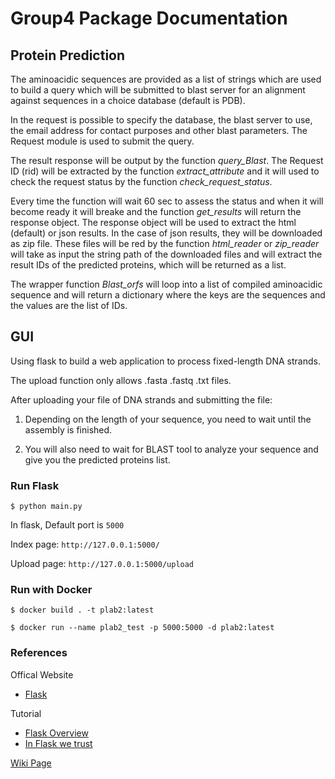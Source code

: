 # Group4 Package Documentation



## Protein Prediction

The aminoacidic sequences are provided as a list of strings which are used to 
build a query which will be submitted to blast server for an alignment against sequences in 
a choice database (default is PDB). 

In the request is possible to specify the database, 
the blast server to use, the email address for contact purposes and other blast parameters.
The Request module is used to submit the query. 

The result response will be output by the function *query_Blast*. 
The Request ID (rid) will be extracted by the function *extract_attribute* and it will used to
check the request status by the function *check_request_status*.

Every time the function will wait 60 sec to assess the status and when it will become ready it will
breake and the function *get_results* will return the response object. The response object will be used to
extract the html (default) or json results. In the case of json results, they will be downloaded as zip file.
These files will be red by the function *html_reader* or *zip_reader* will take as input the string path of the downloaded files
and will extract the result IDs of the predicted proteins, which will be returned as a list.

The wrapper function *Blast_orfs* will loop into a list of compiled aminoacidic sequence and
will return a dictionary where the keys are the sequences and the values are the list of IDs.


## GUI

Using flask to build a web application to process fixed-length DNA strands.

The upload function only allows .fasta .fastq .txt files.

After uploading your file of DNA strands and submitting the file:

1. Depending on the length of your sequence, you need to wait until the assembly is finished.

2. You will also need to wait for BLAST tool to analyze your sequence and give you the predicted proteins list.
 
### Run Flask

`$ python main.py`

In flask, Default port is `5000`

Index page:  `http://127.0.0.1:5000/`

Upload page: `http://127.0.0.1:5000/upload`


### Run with Docker



`$ docker build . -t plab2:latest`

`$ docker run --name plab2_test -p 5000:5000 -d plab2:latest`



### References

Offical Website

- [Flask](http://flask.pocoo.org/)

Tutorial

- [Flask Overview](https://www.slideshare.net/maxcnunes1/flask-python-16299282)
- [In Flask we trust](http://igordavydenko.com/talks/ua-pycon-2012.pdf)

[Wiki Page](https://github.com/tsungtwu/flask-example/wiki)

